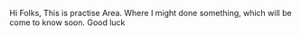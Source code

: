 Hi Folks, This is practise Area. Where I might done something, which will be come to know soon.
Good luck